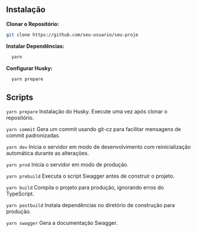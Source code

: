 ## Instalação

   **Clonar o Repositório:**

   ```bash
   git clone https://github.com/seu-usuario/seu-proje
```
   **Instalar Dependências:**

 ```bash
   yarn
```
   **Configurar Husky:**
   
  ```bash
    yarn prepare
```
## Scripts

`yarn prepare`
Instalação do Husky. Execute uma vez após clonar o repositório.

`yarn commit`
Gera um commit usando git-cz para facilitar mensagens de commit padronizadas.

`yarn dev`
Inicia o servidor em modo de desenvolvimento com reinicialização automática durante as alterações.

`yarn prod`
Inicia o servidor em modo de produção.

`yarn prebuild`
Executa o script Swagger antes de construir o projeto.

`yarn build`
Compila o projeto para produção, ignorando erros do TypeScript.

`yarn postbuild`
Instala dependências no diretório de construção para produção.

`yarn swagger`
Gera a documentação Swagger.
